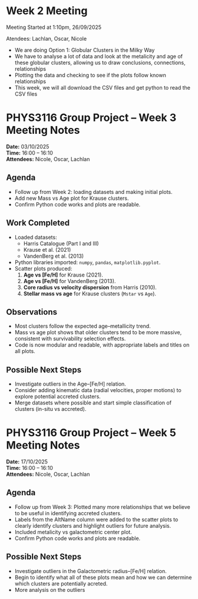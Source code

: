 # Week 2 Meeting

Meeting Started at 1:10pm, 26/09/2025

Atendees: Lachlan, Oscar, Nicole

- We are doing Option 1: Globular Clusters in the Milky Way
- We have to analyse a lot of data and look at the metalicity and age of these globular clusters, allowing us to draw conclusions, connections, relationships
- Plotting the data and checking to see if the plots follow known relationships
- This week, we will all download the CSV files and get python to read the CSV files

# PHYS3116 Group Project – Week 3 Meeting Notes

**Date:** 03/10/2025  
**Time:** 16:00 – 16:10  
**Attendees:** Nicole, Oscar, Lachlan 

## Agenda
- Follow up from Week 2: loading datasets and making initial plots.  
- Add new Mass vs Age plot for Krause clusters.  
- Confirm Python code works and plots are readable.  

## Work Completed
- Loaded datasets:
  - Harris Catalogue (Part I and III)  
  - Krause et al. (2021)  
  - VandenBerg et al. (2013)  
- Python libraries imported: `numpy`, `pandas`, `matplotlib.pyplot`.  
- Scatter plots produced:
  1. **Age vs [Fe/H]** for Krause (2021).  
  2. **Age vs [Fe/H]** for VandenBerg (2013).  
  3. **Core radius vs velocity dispersion** from Harris (2010).  
  4. **Stellar mass vs age** for Krause clusters (`Mstar` vs `Age`).  

## Observations
- Most clusters follow the expected age–metallicity trend.  
- Mass vs age plot shows that older clusters tend to be more massive, consistent with survivability selection effects.  
- Code is now modular and readable, with appropriate labels and titles on all plots.  

## Possible Next Steps
- Investigate outliers in the Age–[Fe/H] relation.  
- Consider adding kinematic data (radial velocities, proper motions) to explore potential accreted clusters.  
- Merge datasets where possible and start simple classification of clusters (in-situ vs accreted).  

# PHYS3116 Group Project – Week 5 Meeting Notes

**Date:** 17/10/2025  
**Time:** 16:00 – 16:10  
**Attendees:** Nicole, Oscar, Lachlan 

## Agenda
- Follow up from Week 3: Plotted many more relationships that we believe to be useful in identifying accreted clusters.
- Labels from the AltName column were added to the scatter plots to clearly identify clusters and highlight outliers for future analysis.
- Included metalicity vs galactometric center plot.  
- Confirm Python code works and plots are readable.  

## Possible Next Steps
- Investigate outliers in the Galactometric radius–[Fe/H] relation.    
- Begin to identify what all of these plots mean and how we can determine which clusters are potentially acreted. 
- More analysis on the outliers